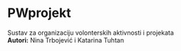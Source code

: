 # PWprojekt
Sustav za organizaciju volonterskih aktivnosti i projekata<br> 
**Autori:** Nina Trbojević i Katarina Tuhtan
